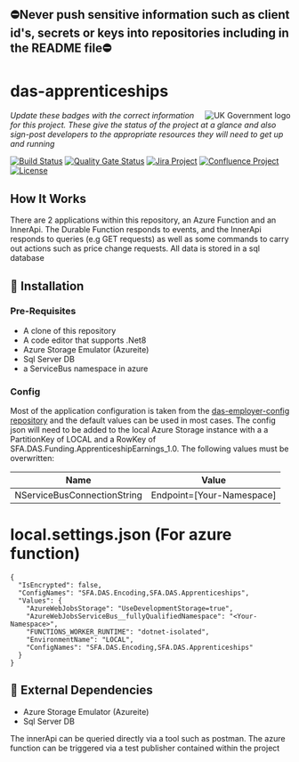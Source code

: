 ## ⛔Never push sensitive information such as client id's, secrets or keys into repositories including in the README file⛔

# das-apprenticeships

<img src="https://avatars.githubusercontent.com/u/9841374?s=200&v=4" align="right" alt="UK Government logo">

_Update these badges with the correct information for this project. These give the status of the project at a glance and also sign-post developers to the appropriate resources they will need to get up and running_

[![Build Status](https://dev.azure.com/sfa-gov-uk/Digital%20Apprenticeship%20Service/_apis/build/status/das-apprenticeships?branchName=master)](https://dev.azure.com/sfa-gov-uk/Digital%20Apprenticeship%20Service/_build/latest?definitionId=2856&branchName=master)
[![Quality Gate Status](https://sonarcloud.io/api/project_badges/measure?project=SkillsFundingAgency_das-apprenticeships&metric=alert_status)](https://sonarcloud.io/dashboard?id=SkillsFundingAgency_das-apprenticeships)
[![Jira Project](https://img.shields.io/badge/Jira-Project-blue)](https://skillsfundingagency.atlassian.net/jira/software/c/projects/FLP/boards/753)
[![Confluence Project](https://img.shields.io/badge/Confluence-Project-blue)](https://skillsfundingagency.atlassian.net/wiki/spaces/NDL/pages/3480354918/Flexible+Payments+Models)
[![License](https://img.shields.io/badge/license-MIT-lightgrey.svg?longCache=true&style=flat-square)](https://en.wikipedia.org/wiki/MIT_License)


## How It Works

There are 2 applications within this repository, an Azure Function and an InnerApi.
The Durable Function responds to events, and the InnerApi responds to queries (e.g GET requests) as well as some commands to carry out actions such as price change requests.
All data is stored in a sql database

## 🚀 Installation

### Pre-Requisites

* A clone of this repository
* A code editor that supports .Net8
* Azure Storage Emulator (Azureite)
* Sql Server DB
* a ServiceBus namespace in azure

### Config

Most of the application configuration is taken from the [das-employer-config repository](https://github.com/SkillsFundingAgency/das-employer-config) and the default values can be used in most cases.  The config json will need to be added to the local Azure Storage instance with a a PartitionKey of LOCAL and a RowKey of SFA.DAS.Funding.ApprenticeshipEarnings_1.0. The following values must be overwritten:

| Name | Value |
| ---- | ----- |
| NServiceBusConnectionString | Endpoint=[Your-Namespace] |


# local.settings.json (For azure function)
```
{
  "IsEncrypted": false,
  "ConfigNames": "SFA.DAS.Encoding,SFA.DAS.Apprenticeships",
  "Values": {
    "AzureWebJobsStorage": "UseDevelopmentStorage=true",
    "AzureWebJobsServiceBus__fullyQualifiedNamespace": "<Your-Namespace>",
    "FUNCTIONS_WORKER_RUNTIME": "dotnet-isolated",
    "EnvironmentName": "LOCAL",
    "ConfigNames": "SFA.DAS.Encoding,SFA.DAS.Apprenticeships"
  }
}
```

## 🔗 External Dependencies

* Azure Storage Emulator (Azureite)
* Sql Server DB

The innerApi can be queried directly via a tool such as postman. The azure function can be triggered via a test publisher contained within the project
